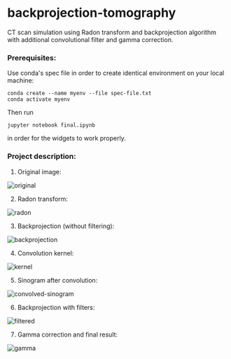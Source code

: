 # backprojection-tomography
CT scan simulation using Radon transform and backprojection algorithm with additional convolutional filter and gamma correction.
### Prerequisites:
Use conda's spec file in order to create identical environment on your local machine:

```
conda create --name myenv --file spec-file.txt
conda activate myenv
```
Then run 
```
jupyter notebook final.ipynb
``` 
in order for the widgets to work properly.

### Project description:
1. Original image:

![original](charts/results/original2.PNG?raw=true)

2. Radon transform:

![radon](charts/results/sinogram2.PNG?raw=true)

3. Backprojection (without filtering):

![backprojection](charts/results/without-filtering2.PNG?raw=true)

4. Convolution kernel:

![kernel](charts/results/kernel.PNG?raw=true)

5. Sinogram after convolution:

![convolved-sinogram](charts/results/convolved-sinogram2.PNG?raw=true)

6. Backprojection with filters:

![filtered](charts/results/simple-filter.PNG?raw=true)

7. Gamma correction and final result:

![gamma](charts/results/gamma-correction.PNG?raw=true)

